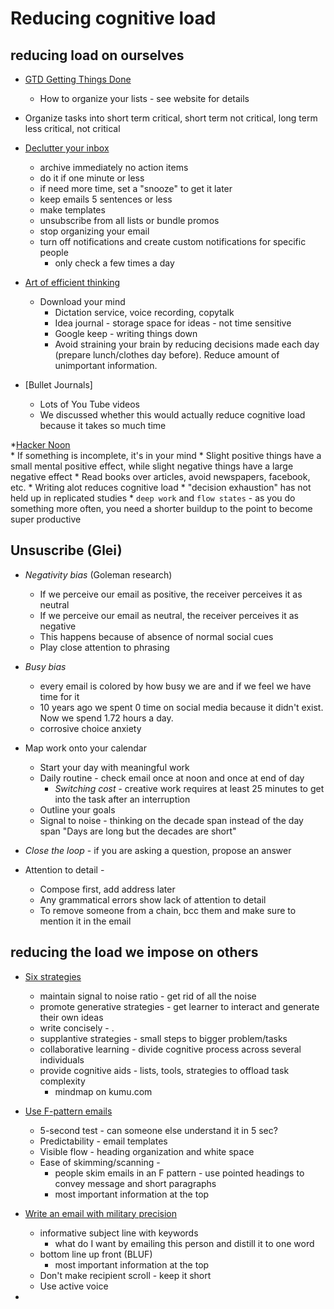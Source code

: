 # Reducing cognitive load

## reducing load on ourselves

* [GTD Getting Things Done](https://hamberg.no/gtd/)
  * How to organize your lists - see website for details
* Organize tasks into short term critical, short term not critical, long term less critical, not critical

* [Declutter your inbox](https://www.fastcompany.com/40507663/the-7-step-guide-to-achieving-inbox-zero-and-staying-there-in-2018)
  * archive immediately no action items
  * do it if one minute or less
  * if need more time, set a "snooze" to get it later
  * keep emails 5 sentences or less
  * make templates
  * unsubscribe from all lists or bundle promos
  * stop organizing your email
  * turn off notifications and create custom notifications for specific people
    * only check a few times a day
    
 * [Art of efficient thinking](https://productivityist.com/efficient-thinking/)
    * Download your mind
        * Dictation service, voice recording, copytalk
        * Idea journal - storage space for ideas - not time sensitive
        * Google keep - writing things down
        * Avoid straining your brain by reducing decisions made each day (prepare lunch/clothes day before). Reduce amount of unimportant information.
 
 * [Bullet Journals]
    * Lots of You Tube videos
    * We discussed whether this would actually reduce cognitive load because it takes so much time
  
*[Hacker Noon](https://hackernoon.com/minimizing-the-cognitive-load-in-your-life-bc14f4309fb2)  
    * If something is incomplete, it's in your mind 
    * Slight positive things have a small mental positive effect, while slight negative things have a large negative effect
    * Read books over articles, avoid newspapers, facebook, etc.
    * Writing alot reduces cognitive load
    * "decision exhaustion" has not held up in replicated studies
    * `deep work` and `flow states` - as you do something more often, you need a shorter buildup to the point to become super productive
    
## Unsuscribe (Glei)

* *Negativity bias* (Goleman research)
    * If we perceive our email as positive, the receiver perceives it as neutral
    * If we perceive our email as neutral, the receiver perceives it as negative
    * This happens because of absence of normal social cues
    * Play close attention to phrasing
    
* *Busy bias*
    * every email is colored by how busy we are and if we feel we have time for it
    * 10 years ago we spent 0 time on social media because it didn't exist. Now we spend 1.72 hours a day.
    * corrosive choice anxiety

* Map work onto your calendar
    * Start your day with meaningful work
    * Daily routine - check email once at noon and once at end of day
        * *Switching cost* - creative work requires at least 25 minutes to get into the task after an interruption
    * Outline your goals
    * Signal to noise - thinking on the decade span instead of the day span "Days are long but the decades are short"

* *Close the loop* - if you are asking a question, propose an answer

* Attention to detail - 
    * Compose first, add address later
    * Any grammatical errors show lack of attention to detail
    * To remove someone from a chain, bcc them and make sure to mention it in the email











## reducing the load we impose on others
* [Six strategies](http://theelearningcoach.com/learning/reduce-cognitive-load/)
  * maintain signal to noise ratio - get rid of all the noise
  * promote generative strategies - get learner to interact and generate their own ideas
  * write concisely - .
  * supplantive strategies - small steps to bigger problem/tasks
  * collaborative learning - divide cognitive process across several individuals
  * provide cognitive aids - lists, tools, strategies to offload task complexity
    * mindmap on kumu.com

* [Use F-pattern emails](https://blog.bananatag.com/internal-comms/cognitive-load-impact-on-internal-emails)
  * 5-second test - can someone else understand it in 5 sec?
  * Predictability - email templates
  * Visible flow - heading organization and white space
  * Ease of skimming/scanning -
    * people skim emails in an F pattern - use pointed headings to convey message and short paragraphs
    * most important information at the top

* [Write an email with military precision](https://hbr.org/2016/11/how-to-write-email-with-military-precision)
    * informative subject line with keywords
      * what do I want by emailing this person and distill it to one word
    * bottom line up front (BLUF)
      * most important information at the top
    * Don't make recipient scroll - keep it short
    * Use active voice



*
